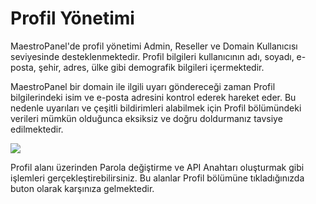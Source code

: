 # Profil Yönetimi

MaestroPanel'de profil yönetimi Admin, Reseller ve Domain Kullanıcısı seviyesinde desteklenmektedir. Profil bilgileri kullanıcının adı, soyadı, e-posta, şehir, adres, ülke gibi demografik bilgileri içermektedir.

MaestroPanel bir domain ile ilgili uyarı göndereceği zaman Profil bilgilerindeki isim ve e-posta adresini kontrol ederek hareket eder. Bu nedenle uyarıları ve çeşitli bildirimleri alabilmek için Profil bölümündeki verileri mümkün olduğunca eksiksiz ve doğru doldurmanız tavsiye edilmektedir.

![](https://lh5.googleusercontent.com/P4tf9tVcb4tGbyq8GRCSBE13IUkxvhxKA9dMQBsgpDr9uawN8oAl9RqUYR4qGE74sWW9_pPIM5GUq0RnhtYjHLI4LW8szxd3jzJ4DRNK6K91yghScBMlbypLv1AB7ydVVA)

Profil alanı üzerinden Parola değiştirme ve API Anahtarı oluşturmak  gibi işlemleri gerçekleştirebilirsiniz. Bu alanlar Profil bölümüne tıkladığınızda buton olarak karşınıza gelmektedir.


